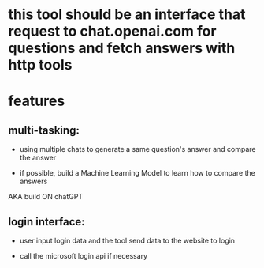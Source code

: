 # this tool should be an interface that request to chat.openai.com for questions and fetch answers with http tools

# features


## multi-tasking: 
- using multiple chats to generate a same question's answer and compare the answer
* if possible, build a Machine Learning Model to learn how to compare the answers

AKA build ON chatGPT

## login interface:
- user input login data and the tool send data to the website to login
* call the microsoft login api if necessary